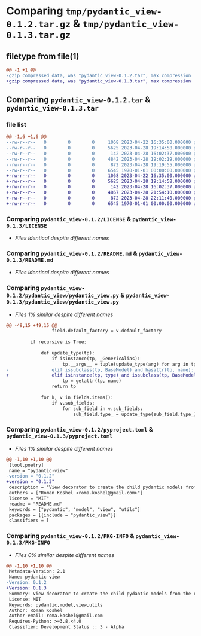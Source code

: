 # Comparing `tmp/pydantic_view-0.1.2.tar.gz` & `tmp/pydantic_view-0.1.3.tar.gz`

## filetype from file(1)

```diff
@@ -1 +1 @@
-gzip compressed data, was "pydantic_view-0.1.2.tar", max compression
+gzip compressed data, was "pydantic_view-0.1.3.tar", max compression
```

## Comparing `pydantic_view-0.1.2.tar` & `pydantic_view-0.1.3.tar`

### file list

```diff
@@ -1,6 +1,6 @@
--rw-r--r--   0        0        0     1068 2023-04-22 16:35:00.000000 pydantic_view-0.1.2/LICENSE
--rw-r--r--   0        0        0     5625 2023-04-28 19:14:58.000000 pydantic_view-0.1.2/README.md
--rw-r--r--   0        0        0      142 2023-04-28 16:02:37.000000 pydantic_view-0.1.2/pydantic_view/__init__.py
--rw-r--r--   0        0        0     4842 2023-04-28 19:02:19.000000 pydantic_view-0.1.2/pydantic_view/pydantic_view.py
--rw-r--r--   0        0        0      872 2023-04-28 19:19:55.000000 pydantic_view-0.1.2/pyproject.toml
--rw-r--r--   0        0        0     6545 1970-01-01 00:00:00.000000 pydantic_view-0.1.2/PKG-INFO
+-rw-r--r--   0        0        0     1068 2023-04-22 16:35:00.000000 pydantic_view-0.1.3/LICENSE
+-rw-r--r--   0        0        0     5625 2023-04-28 19:14:58.000000 pydantic_view-0.1.3/README.md
+-rw-r--r--   0        0        0      142 2023-04-28 16:02:37.000000 pydantic_view-0.1.3/pydantic_view/__init__.py
+-rw-r--r--   0        0        0     4867 2023-04-28 21:54:10.000000 pydantic_view-0.1.3/pydantic_view/pydantic_view.py
+-rw-r--r--   0        0        0      872 2023-04-28 22:11:40.000000 pydantic_view-0.1.3/pyproject.toml
+-rw-r--r--   0        0        0     6545 1970-01-01 00:00:00.000000 pydantic_view-0.1.3/PKG-INFO
```

### Comparing `pydantic_view-0.1.2/LICENSE` & `pydantic_view-0.1.3/LICENSE`

 * *Files identical despite different names*

### Comparing `pydantic_view-0.1.2/README.md` & `pydantic_view-0.1.3/README.md`

 * *Files identical despite different names*

### Comparing `pydantic_view-0.1.2/pydantic_view/pydantic_view.py` & `pydantic_view-0.1.3/pydantic_view/pydantic_view.py`

 * *Files 1% similar despite different names*

```diff
@@ -49,15 +49,15 @@
                 field.default_factory = v.default_factory
 
         if recursive is True:
 
             def update_type(tp):
                 if isinstance(tp, _GenericAlias):
                     tp.__args__ = tuple(update_type(arg) for arg in tp.__args__)
-                elif issubclass(tp, BaseModel) and hasattr(tp, name):
+                elif isinstance(tp, type) and issubclass(tp, BaseModel) and hasattr(tp, name):
                     tp = getattr(tp, name)
                 return tp
 
             for k, v in fields.items():
                 if v.sub_fields:
                     for sub_field in v.sub_fields:
                         sub_field.type_ = update_type(sub_field.type_)
```

### Comparing `pydantic_view-0.1.2/pyproject.toml` & `pydantic_view-0.1.3/pyproject.toml`

 * *Files 1% similar despite different names*

```diff
@@ -1,10 +1,10 @@
 [tool.poetry]
 name = "pydantic-view"
-version = "0.1.2"
+version = "0.1.3"
 description = "View decorator to create the child pydantic models from the root model."
 authors = ["Roman Koshel <roma.koshel@gmail.com>"]
 license = "MIT"
 readme = "README.md"
 keywords = ["pydantic", "model", "view", "utils"]
 packages = [{include = "pydantic_view"}]
 classifiers = [
```

### Comparing `pydantic_view-0.1.2/PKG-INFO` & `pydantic_view-0.1.3/PKG-INFO`

 * *Files 0% similar despite different names*

```diff
@@ -1,10 +1,10 @@
 Metadata-Version: 2.1
 Name: pydantic-view
-Version: 0.1.2
+Version: 0.1.3
 Summary: View decorator to create the child pydantic models from the root model.
 License: MIT
 Keywords: pydantic,model,view,utils
 Author: Roman Koshel
 Author-email: roma.koshel@gmail.com
 Requires-Python: >=3.8,<4.0
 Classifier: Development Status :: 3 - Alpha
```

